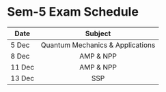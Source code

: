 # Sem-5 Exam Schedule

|Date|Subject|
|----------|:-------------:|
|5 Dec|Quantum Mechanics & Applications|
|8 Dec| AMP & NPP|
|11 Dec| AMP & NPP|
|13 Dec| SSP|
